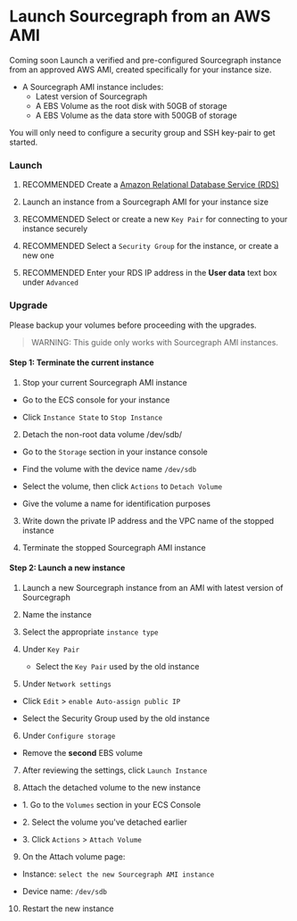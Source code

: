 # Launch Sourcegraph from an AWS AMI

<span class="badge badge-warning">Coming soon</span> Launch a verified and pre-configured Sourcegraph instance from an approved AWS AMI, created specifically for your instance size.

- A Sourcegraph AMI instance includes:
  - Latest version of Sourcegraph
  - A EBS Volume as the root disk with 50GB of storage
  - A EBS Volume as the data store with 500GB of storage

You will only need to configure a security group and SSH key-pair to get started.

### Launch

1. <span class="badge badge-note">RECOMMENDED</span> Create a [Amazon Relational Database Service (RDS)](https://aws.amazon.com/rds/)

2. Launch an instance from a Sourcegraph AMI for your instance size

3. <span class="badge badge-note">RECOMMENDED</span> Select or create a new `Key Pair` for connecting to your instance securely

4. <span class="badge badge-note">RECOMMENDED</span> Select a `Security Group` for the instance, or create a new one

5. <span class="badge badge-note">RECOMMENDED</span> Enter your RDS IP address in the **User data** text box under `Advanced`

### Upgrade

Please backup your volumes before proceeding with the upgrades.

> WARNING: This guide only works with Sourcegraph AMI instances.

#### Step 1: Terminate the current instance

1. Stop your current Sourcegraph AMI instance
  
  - Go to the ECS console for your instance
  
  - Click `Instance State` to `Stop Instance`

2. Detach the non-root data volume /dev/sdb/
   
  - Go to the `Storage` section in your instance console
  
  - Find the volume with the device name `/dev/sdb`
  
  - Select the volume, then click `Actions` to `Detach Volume`
  
  - Give the volume a name for identification purposes

3. Write down the private IP address and the VPC name of the stopped instance

4. Terminate the stopped Sourcegraph AMI instance

#### Step 2: Launch a new instance

1. Launch a new Sourcegraph instance from an AMI with latest version of Sourcegraph
 
2. Name the instance

3. Select the appropriate `instance type`

4. Under `Key Pair`
   - Select the `Key Pair` used by the old instance

5. Under `Network settings`
  - Click `Edit` > `enable Auto-assign public IP`
  
  - Select the Security Group used by the old instance

6. Under `Configure storage`
  - Remove the **second** EBS volume

7. After reviewing the settings, click `Launch Instance`

8. Attach the detached volume to the new instance
   
  - 1\. Go to the `Volumes` section in your ECS Console
  
  - 2\. Select the volume you've detached earlier
  
  - 3\. Click `Actions` > `Attach Volume`

9.  On the Attach volume page:
  
  - Instance: `select the new Sourcegraph AMI instance`
  
  - Device name: `/dev/sdb`

10. Restart the new instance
